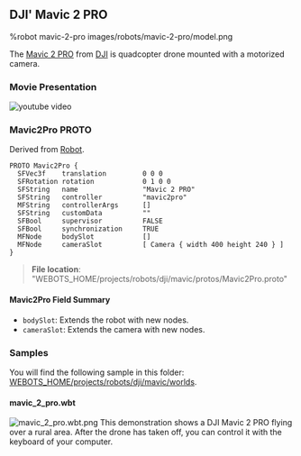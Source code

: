 ## DJI' Mavic 2 PRO

%robot mavic-2-pro images/robots/mavic-2-pro/model.png

The [Mavic 2 PRO](https://www.dji.com/ch/mavic-2) from [DJI](https://www.dji.com) is quadcopter drone mounted with a motorized camera.

### Movie Presentation

![youtube video](https://www.youtube.com/watch?v=-hJssj_Vcw8)

### Mavic2Pro PROTO

Derived from [Robot](../reference/robot.md).

```
PROTO Mavic2Pro {
  SFVec3f    translation         0 0 0
  SFRotation rotation            0 1 0 0
  SFString   name                "Mavic 2 PRO"
  SFString   controller          "mavic2pro"
  MFString   controllerArgs      []
  SFString   customData          ""
  SFBool     supervisor          FALSE
  SFBool     synchronization     TRUE
  MFNode     bodySlot            []
  MFNode     cameraSlot          [ Camera { width 400 height 240 } ]
}
```

> **File location**: "WEBOTS\_HOME/projects/robots/dji/mavic/protos/Mavic2Pro.proto"

#### Mavic2Pro Field Summary

- `bodySlot`: Extends the robot with new nodes.
- `cameraSlot`: Extends the camera with new nodes.

### Samples

You will find the following sample in this folder: [WEBOTS\_HOME/projects/robots/dji/mavic/worlds](https://github.com/omichel/webots/tree/released/projects/robots/dji/mavic/worlds).

#### mavic\_2\_pro.wbt

![mavic_2_pro.wbt.png](images/robots/mavic-2-pro/mavic_2_pro.wbt.png) This demonstration shows a DJI Mavic 2 PRO flying over a rural area.
After the drone has taken off, you can control it with the keyboard of your computer.
